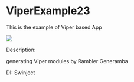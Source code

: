 # ViperExample23
 This is the example of Viper based App

<p align="left">
<a href="https://github.com/Maxnxi/ViperExampleNovember2023"><img src="https://img.shields.io/badge/platform-ios-green"></a>
</p>

Description:

generating Viper modules by Rambler Generamba

DI: Swinject
